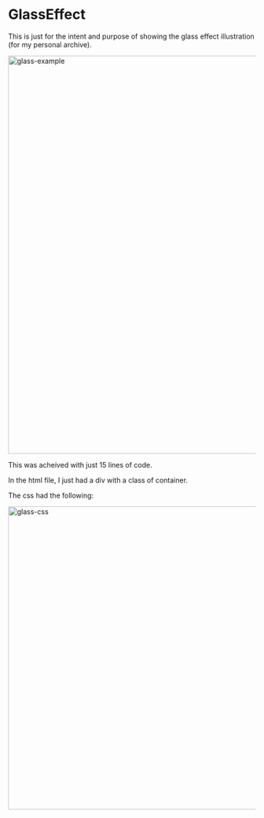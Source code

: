 # GlassEffect
This is just for the intent and purpose of showing the glass effect illustration (for my personal archive).

<img width="809" alt="glass-example" src="https://user-images.githubusercontent.com/52170550/216488032-afd9157f-8d59-4e79-b7d3-001b1ccb1159.png">

This was acheived with just 15 lines of code. 

In the html file, I just had a div with a class of container.

The css had the following: 

<img width="616" alt="glass-css" src="https://user-images.githubusercontent.com/52170550/216488312-fe09821a-9415-4958-bad5-a3ce8a742466.png">
